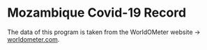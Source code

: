 # Mozambique Covid-19 Record

The data of this program is taken from the WorldOMeter website -> [worldometer.com](https://www.worldometers.info/).
